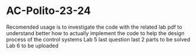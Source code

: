 # AC-Polito-23-24

Recomended usage is to investigate the code with the related lab pdf to understand better how to actually implement the code to help the design process of the control systems
Lab 5 last question last 2 parts to be solved
Lab 6 to be uploaded
